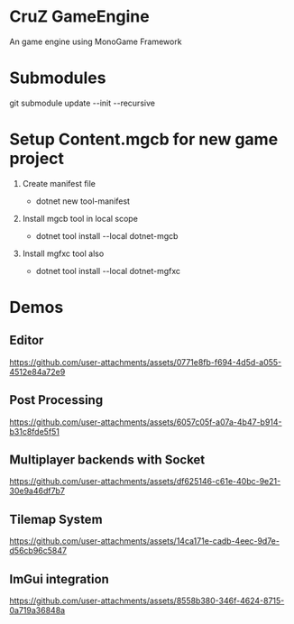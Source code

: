 # CruZ GameEngine

An game engine using MonoGame Framework

# Submodules
git submodule update --init --recursive

# Setup Content.mgcb for new game project

1. Create manifest file
	- dotnet new tool-manifest

2. Install mgcb tool in local scope
	- dotnet tool install --local dotnet-mgcb 

3. Install mgfxc tool also
	- dotnet tool install --local dotnet-mgfxc


# Demos

## Editor
https://github.com/user-attachments/assets/0771e8fb-f694-4d5d-a055-4512e84a72e9

## Post Processing
https://github.com/user-attachments/assets/6057c05f-a07a-4b47-b914-b31c8fde5f51




## Multiplayer backends with Socket 
https://github.com/user-attachments/assets/df625146-c61e-40bc-9e21-30e9a46df7b7


## Tilemap System
https://github.com/user-attachments/assets/14ca171e-cadb-4eec-9d7e-d56cb96c5847

## ImGui integration
https://github.com/user-attachments/assets/8558b380-346f-4624-8715-0a719a36848a



